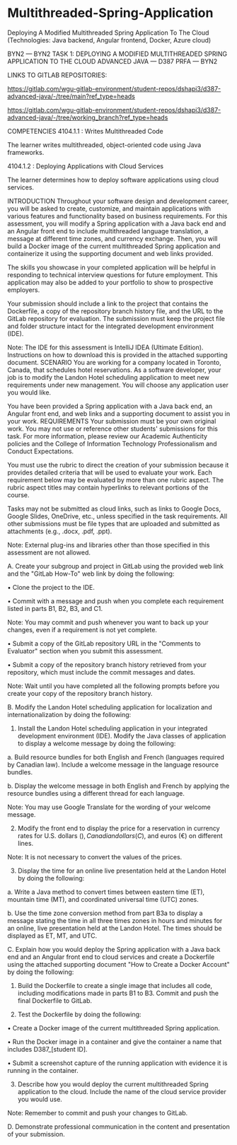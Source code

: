 # Multithreaded-Spring-Application
Deploying A Modified Multithreaded Spring Application To The Cloud (Technologies: Java backend, Angular frontend, Docker, Azure cloud)

BYN2 — BYN2 TASK 1: DEPLOYING A MODIFIED MULTITHREADED SPRING APPLICATION TO THE CLOUD
ADVANCED JAVA — D387
PRFA — BYN2


LINKS TO GITLAB REPOSITORIES:

https://gitlab.com/wgu-gitlab-environment/student-repos/dshapi3/d387-advanced-java/-/tree/main?ref_type=heads

https://gitlab.com/wgu-gitlab-environment/student-repos/dshapi3/d387-advanced-java/-/tree/working_branch?ref_type=heads



COMPETENCIES
4104.1.1 : Writes Multithreaded Code

The learner writes multithreaded, object-oriented code using Java frameworks.

4104.1.2 : Deploying Applications with Cloud Services

The learner determines how to deploy software applications using cloud services.

INTRODUCTION
Throughout your software design and development career, you will be asked to create, customize, and maintain applications with various features and functionality based on business requirements. For this assessment, you will modify a Spring application with a Java back end and an Angular front end to include multithreaded language translation, a message at different time zones, and currency exchange. Then, you will build a Docker image of the current multithreaded Spring application and containerize it using the supporting document and web links provided.

The skills you showcase in your completed application will be helpful in responding to technical interview questions for future employment. This application may also be added to your portfolio to show to prospective employers.

Your submission should include a link to the project that contains the Dockerfile, a copy of the repository branch history file, and the URL to the GitLab repository for evaluation. The submission must keep the project file and folder structure intact for the integrated development environment (IDE).

Note: The IDE for this assessment is IntelliJ IDEA (Ultimate Edition). Instructions on how to download this is provided in the attached supporting document.
SCENARIO
You are working for a company located in Toronto, Canada, that schedules hotel reservations. As a software developer, your job is to modify the Landon Hotel scheduling application to meet new requirements under new management. You will choose any application user you would like.

You have been provided a Spring application with a Java back end, an Angular front end, and web links and a supporting document to assist you in your work.
REQUIREMENTS
Your submission must be your own original work. You may not use or reference other students' submissions for this task. For more information, please review our Academic Authenticity policies and the College of Information Technology Professionalism and Conduct Expectations.



You must use the rubric to direct the creation of your submission because it provides detailed criteria that will be used to evaluate your work. Each requirement below may be evaluated by more than one rubric aspect. The rubric aspect titles may contain hyperlinks to relevant portions of the course.



Tasks may not be submitted as cloud links, such as links to Google Docs, Google Slides, OneDrive, etc., unless specified in the task requirements. All other submissions must be file types that are uploaded and submitted as attachments (e.g., .docx, .pdf, .ppt).



Note: External plug-ins and libraries other than those specified in this assessment are not allowed.



A.  Create your subgroup and project in GitLab using the provided web link and the "GitLab How-To" web link by doing the following:

•   Clone the project to the IDE.

•   Commit with a message and push when you complete each requirement listed in parts B1, B2, B3, and C1.


Note: You may commit and push whenever you want to back up your changes, even if a requirement is not yet complete.


•   Submit a copy of the GitLab repository URL in the "Comments to Evaluator" section when you submit this assessment.

•   Submit a copy of the repository branch history retrieved from your repository, which must include the commit messages and dates.

Note: Wait until you have completed all the following prompts before you create your copy of the repository branch history.


B.  Modify the Landon Hotel scheduling application for localization and internationalization by doing the following:

1.   Install the Landon Hotel scheduling application in your integrated development environment (IDE). Modify the Java classes of application to display a welcome message by doing the following:

a.  Build resource bundles for both English and French (languages required by Canadian law). Include a welcome message in the language resource bundles.

b.  Display the welcome message in both English and French by applying the resource bundles using a different thread for each language.


Note: You may use Google Translate for the wording of your welcome message.


2.  Modify the front end to display the price for a reservation in currency rates for U.S. dollars ($), Canadian dollars (C$), and euros (€) on different lines.


Note: It is not necessary to convert the values of the prices.


3.  Display the time for an online live presentation held at the Landon Hotel by doing the following:

a.  Write a Java method to convert times between eastern time (ET), mountain time (MT), and coordinated universal time (UTC) zones.

b.  Use the time zone conversion method from part B3a to display a message stating the time in all three times zones in hours and minutes for an online, live presentation held at the Landon Hotel. The times should be displayed as ET, MT, and UTC.


C.  Explain how you would deploy the Spring application with a Java back end and an Angular front end to cloud services and create a Dockerfile using the attached supporting document "How to Create a Docker Account" by doing the following:

1.  Build the Dockerfile to create a single image that includes all code, including modifications made in parts B1 to B3. Commit and push the final Dockerfile to GitLab.

2.  Test the Dockerfile by doing the following:

•   Create a Docker image of the current multithreaded Spring application.

•   Run the Docker image in a container and give the container a name that includes D387_[student ID].

•   Submit a screenshot capture of the running application with evidence it is running in the container.

3.  Describe how you would deploy the current multithreaded Spring application to the cloud. Include the name of the cloud service provider you would use.


Note: Remember to commit and push your changes to GitLab.


D.  Demonstrate professional communication in the content and presentation of your submission.
